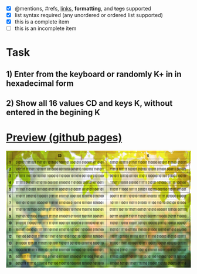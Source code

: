 - [x] @mentions, #refs, [links](), **formatting**, and <del>tags</del> supported
- [x] list syntax required (any unordered or ordered list supported)
- [x] this is a complete item
- [ ] this is an incomplete item

# Task
## 1) Enter from the keyboard or randomly K+ in in hexadecimal form
## 2) Show all 16 values CD and keys K, without entered in the begining K


# [Preview (github pages)](https://daimon31999.github.io/JS-DES-part2/)
[<img src="./screen.png"> ](https://daimon31999.github.io/JS-DES-part2/)

